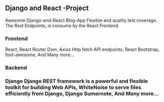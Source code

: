 
<h2> Django and React -Project</h2>

Awesome Django-and-React Blog-App Flexible and quality test coverage.
The Rest Endpoints, is consume by the React Frontend


<h3>Frontend</h3>

React,
React Router Dom,
Axios Http fetch API endpoints,
React Bootstrap,
font-awesome,
And Many more...

<h3>Backend<h3>
 
 Django
 Django REST framework is a powerful and flexible toolkit for building Web APIs,
WhiteNoise to serve files efficiently from Django,
Django Sumernote,
And Many more...


